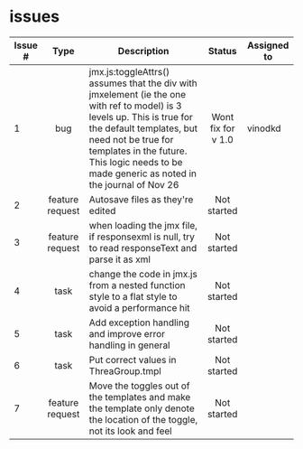 issues
======

| Issue # | Type | Description | Status | Assigned to |
|---------|:----:|-------------|:------:|-------------|
| 1 | bug | jmx.js:toggleAttrs() assumes that the div with jmxelement (ie the one with ref to model) is 3 levels up. This is true for the default templates, but need not be true for templates in the future. This logic needs to be made generic as noted in the journal of Nov 26 | Wont fix for v 1.0 | vinodkd |
| 2 | feature request | Autosave files as they're edited | Not started | |
| 3 | feature request | when loading the jmx file, if responsexml is null, try to read responseText and parse it as xml | Not started | |
| 4 | task | change the code in jmx.js from a nested function style to a flat style to avoid a performance hit | Not started | |
| 5 | task | Add exception handling and improve error handling in general | Not started | |
| 6 | task | Put correct values in ThreaGroup.tmpl | Not started | |
| 7 | feature request | Move the toggles out of the templates and make the template only denote the location of the toggle, not its look and feel  | Not started | |
